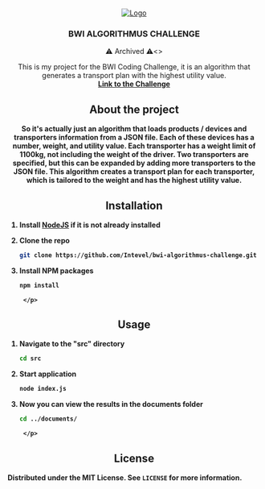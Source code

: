 <br />
<p align="center">
  <a href="https://github.com/othneildrew/Best-README-Template">
    <img src="https://s12.directupload.net/images/201230/7v3r456k.png" alt="Logo">
  </a>

  <h3 align="center">BWI ALGORITHMUS CHALLENGE</h3>
  <p align="center">⚠️ Archived ⚠️<>
  <p align="center">
    This is my project for the BWI Coding Challenge, it is an algorithm that generates a transport plan with the highest utility value.
    <br />
    <a href="https://www.get-in-it.de/coding-challenge?utm_source=magazin&utm_campaign=coding-challenge&utm_content=code-and-win"><strong>Link to the Challenge<strong></a>
    <br />
  </p>
</p>

<h2 align="center">About the project</h3>

<p align="center"> So it's actually just an algorithm that loads products / devices and transporters information from a JSON file. Each of these devices has a number, weight, and utility value. Each transporter has a weight limit of 1100kg, not including the weight of the driver. Two transporters are specified, but this can be expanded by adding more transporters to the JSON file. This algorithm creates a transport plan for each transporter, which is tailored to the weight and has the highest utility value.</p>

<h2 align="center">Installation</h3>
<p align="center">

1. Install [NodeJS](https://nodejs.org/en/download/) if it is not already installed

2. Clone the repo
      ```sh
      git clone https://github.com/Intevel/bwi-algorithmus-challenge.git
      ```
3. Install NPM packages
      ```sh
      npm install
      ```
        </p>

<h2 align="center">Usage</h3>
<p align="center">

1. Navigate to the "src" directory

      ```sh
      cd src
      ```

2. Start application
      ```sh
      node index.js
      ```
3. Now you can view the results in the documents folder
      ```sh
      cd ../documents/
      ```
        </p>

<h2 align="center">License</h3>

Distributed under the MIT License. See `LICENSE` for more information.
